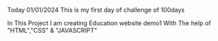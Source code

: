 Today 01/01/2024 This is my first day of challenge of 100days 

In This Project I am creating Education website demo1 
With The help of "HTML","CSS" & "JAVASCRIPT"
